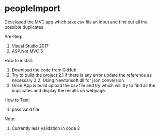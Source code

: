 # peopleImport

Developed the MVC app which take csv file an input and  find out all the possible duplicates.

Pre-Req:
1. Visual Studio 2017
2. ASP.Net MVC 5

How to install:
1. Download the code from GitHub
2. Try to build the project
  2.1 if there is any error update the reference as necessary 
  2.2. Using Newtonsoft dll for json conversion
3. Once App is build upload the csv file and try which will try to find all the duplicates and display the results on webpage. 


How to Test:
1. pass valid file 


Note: 
1. Currently less validation in code
2
